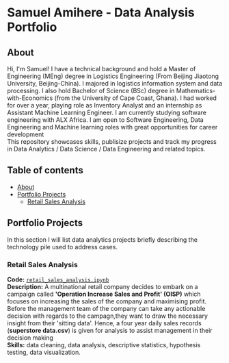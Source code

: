 # Samuel Amihere - Data Analysis Portfolio
## About
Hi, I'm Samuel! I have a technical background and hold a Master of Engineering (MEng) degree in Logistics Engineering (From Beijing Jiaotong University, Beijing-China). I majored in logistics information system and data processing. I also hold Bachelor of Science (BSc) degree in Mathematics-with-Economics (from the University of Cape Coast, Ghana). I had worked for over a year, playing role as Inventory Analyst and an internship as Assistant Machine Learning Engineer. I am currently studying software engineering with ALX Africa. I am open to Software Engineering, Data Engineering and Machine learning roles with great opportunities for career development
<br>
This repository showcases skills, publisize projects and track my progress in Data Analytics / Data Science / Data Engineering and related topics.
<br>

## Table of contents
- [About](#about)
- [Portfolio Projects](#portfolio-projects)
	+ [Retail Sales Analysis](#retail-sales-analysis)



## Portfolio Projects
In this section I will list data analytics projects briefly describing the technology pile used to address cases.

### Retail Sales Analysis
**Code:** [`retail_sales_analysis.ipynb`](https://github.com/SamuelAmihere/data_analysis_portfolio/blob/main/retail_sales_analysis.ipynb)  
**Description:** A multinational retail company decides to embark on a campaign called **'Operation  Increase Sales and Profit' (OISP)** which focuses on increasing the sales of the company and maximising profit. Before the management team of the company can take any actionable decision with regards to the campagn,they want to draw the necessary insight from their 'sitting data'. Hence, a four year daily sales records (**superstore data.csv**) is given for analysis to assist management in their decision making <br>
**Skills:** data cleaning, data analysis, descriptive statistics, hypothesis testing, data visualization.

